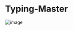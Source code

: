 ﻿# Typing-Master
![image](https://github.com/soura07/Typing-Master/assets/116977697/68667a03-d7e5-4844-b87d-afa893768348)
